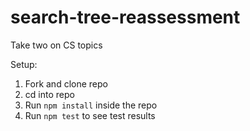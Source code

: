 # search-tree-reassessment
Take two on CS topics

Setup:
1. Fork and clone repo
2. cd into repo
3. Run ``` npm install ``` inside the repo
4. Run ``` npm test ``` to see test results
